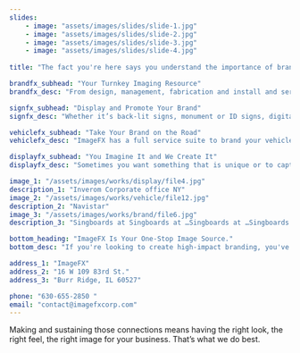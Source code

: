 ```yaml
---
slides:
    - image: "assets/images/slides/slide-1.jpg"
    - image: "assets/images/slides/slide-2.jpg"
    - image: "assets/images/slides/slide-3.jpg"
    - image: "assets/images/slides/slide-4.jpg"
    
title: "The fact you're here says you understand the importance of branding environments that create connections with your customers."

brandfx_subhead: "Your Turnkey Imaging Resource"
brandfx_desc: "From design, management, fabrication and install and service, we are your complete interior and exterior branding solution."

signfx_subhead: "Display and Promote Your Brand"
signfx_desc: "Whether it’s back-lit signs, monument or ID signs, digital display signage or graphics of all sizes, the overall look and feel of your signage play a role in how customers experience your environment. SignFX does not overlook a single detail."

vehiclefx_subhead: "Take Your Brand on the Road"
vehiclefx_desc: "ImageFX has a full service suite to brand your vehicle from marketing, design, production and install. We will help you get your message displayed in an effective and professional way."

displayfx_subhead: "You Imagine It and We Create It"
displayfx_desc: "Sometimes you want something that is unique or to capture a specic audience. Let us help you bring your idea or space to life."

image_1: "/assets/images/works/display/file4.jpg"
description_1: "Inverom Corporate office NY"
image_2: "/assets/images/works/vehicle/file12.jpg"
description_2: "Navistar"
image_3: "/assets/images/works/brand/file6.jpg"
description_3: "Singboards at Singboards at …Singboards at …Singboards at ……"

bottom_heading: "ImageFX Is Your One-Stop Image Source."
bottom_desc: "If you're looking to create high-impact branding, you've come to the right place. Our suite of customizable services range from total imaging solutions and environmental branding to vehicle branding and signage."

address_1: "ImageFX"
address_2: "16 W 109 83rd St."
address_3: "Burr Ridge, IL 60527"

phone: "630-655-2850 "
email: "contact@imagefxcorp.com"
---
```


Making and sustaining those connections means having the right look, the right feel, the right image for your business. That’s what we do best.